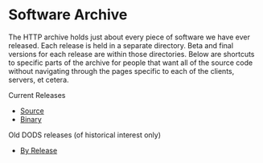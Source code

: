 # Software Archive

The HTTP archive holds just about every piece of software we have ever released.
Each release is held in a separate directory. Beta and final versions for each release
are within those directories. Below are shortcuts to specific parts of the archive
for people that want all of the source code without navigating through the pages specific
to each of the clients, servers, et cetera.

Current Releases

* [Source](https://www.opendap.org/pub/source)
* [Binary](https://www.opendap.org/pub/binary)

Old DODS releases (of historical interest only)

* [By Release](https://www.opendap.org/pub/dods/)